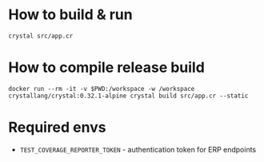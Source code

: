 # How to build & run
  ```
  crystal src/app.cr
  ```

# How to compile release build
  ```
  docker run --rm -it -v $PWD:/workspace -w /workspace crystallang/crystal:0.32.1-alpine crystal build src/app.cr --static
  ```

# Required envs
- `TEST_COVERAGE_REPORTER_TOKEN` - authentication token for ERP endpoints
